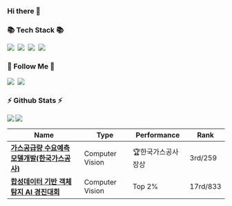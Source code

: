 ### Hi there 👋

<!--
**ujina123/ujina123** is a ✨ _special_ ✨ repository because its `README.md` (this file) appears on your GitHub profile.

Here are some ideas to get you started:

- 🔭 I’m currently working on ...
- 🌱 I’m currently learning ...
- 👯 I’m looking to collaborate on ...
- 🤔 I’m looking for help with ...
- 💬 Ask me about ...
- 📫 How to reach me: ...
- 😄 Pronouns: ...
- ⚡ Fun fact: ...
-->

<h3>📚 Tech Stack 📚</h3>
<p>
  <img src="https://img.shields.io/badge/Python-3766AB?style=flat-square&logo=Python&logoColor=white"/></a>&nbsp 
  <img src="https://img.shields.io/badge/Mysql-E6B91E?style=flat-square&logo=MySql&logoColor=white"/></a>&nbsp 
  <img src="https://img.shields.io/badge/Docker-2496ED?style=flat-square&logo=Docker&logoColor=white"/></a>&nbsp 
  <img src="https://img.shields.io/badge/Django-092E20?style=flat-square&logo=Django&logoColor=white"/></a>&nbsp 
</p>
<h3>🌱 Follow Me 🌱</h3>
<p>
  <a href="https://leeyujin.tistory.com"><img src="https://img.shields.io/badge/Tech%20Blog-11B48A?style=flat-square&logo=Vimeo&logoColor=white&link=https://leeyujin.tistory.com"/></a>&nbsp
  <a href="mailto:dldbwls7182@gmail.com"><img src="https://img.shields.io/badge/Gmail-d14836?style=flat-square&logo=Gmail&logoColor=white&link=dldbwls7182@gmail.com"/></a>&nbsp
</p>
<h3>⚡ Github Stats ⚡</h3>
<p>
  <a href="https://github.com/ujina123/github-readme-stats">
    <img align="left" src="https://github-readme-stats.vercel.app/api?username=ujina123&exclude_repo=github-readme-stats" />
  </a>
  <a href="https://github.com/ujina123/github-readme-stats">
    <img align="rigth" src="https://github-readme-stats.vercel.app/api/top-langs/?username=ujina123" />
  </a>
</p>

|Name|Type|Performance|Rank|
|---|---|---|---|
|**[가스공급량 수요예측 모델개발(한국가스공사)](https://dacon.io/competitions/official/235830/overview/description)**|Computer Vision|:trophy:한국가스공사장상|3rd/259|
|**[합성데이터 기반 객체 탐지 AI 경진대회](https://dacon.io/competitions/official/236107/overview/description)**|Computer Vision|Top 2%|17rd/833|


